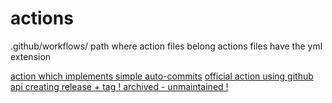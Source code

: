 # actions

.github/workflows/ path where action files belong
actions files have the yml extension



[action which implements simple auto-commits](https://github.com/PaulHatch/semantic-version)
[official action using github api creating release + tag ! archived - unmaintained !](https://github.com/actions/create-release)
